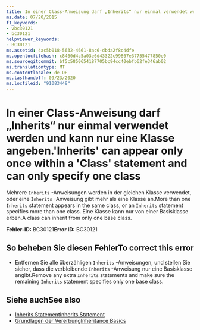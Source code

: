 ```yaml
---
title: In einer Class-Anweisung darf „Inherits“ nur einmal verwendet werden und kann nur eine Klasse angeben.
ms.date: 07/20/2015
f1_keywords:
- vbc30121
- bc30121
helpviewer_keywords:
- BC30121
ms.assetid: 4ac5b018-5632-4661-8ac6-dbda2f8c4dfe
ms.openlocfilehash: c8460d4c5a03e6d43322c99867e37755477850e0
ms.sourcegitcommit: bf5c5850654187705bc94cc40ebfb62fe346ab02
ms.translationtype: MT
ms.contentlocale: de-DE
ms.lasthandoff: 09/23/2020
ms.locfileid: "91083448"
---
```

# <a name="inherits-can-appear-only-once-within-a-class-statement-and-can-only-specify-one-class"></a><span data-ttu-id="614e1-102">In einer Class-Anweisung darf „Inherits“ nur einmal verwendet werden und kann nur eine Klasse angeben.</span><span class="sxs-lookup"><span data-stu-id="614e1-102">'Inherits' can appear only once within a 'Class' statement and can only specify one class</span></span>

<span data-ttu-id="614e1-103">Mehrere `Inherits` -Anweisungen werden in der gleichen Klasse verwendet, oder eine `Inherits` -Anweisung gibt mehr als eine Klasse an.</span><span class="sxs-lookup"><span data-stu-id="614e1-103">More than one `Inherits` statement appears in the same class, or an `Inherits` statement specifies more than one class.</span></span> <span data-ttu-id="614e1-104">Eine Klasse kann nur von einer Basisklasse erben.</span><span class="sxs-lookup"><span data-stu-id="614e1-104">A class can inherit from only one base class.</span></span>  
  
 <span data-ttu-id="614e1-105">**Fehler-ID:** BC30121</span><span class="sxs-lookup"><span data-stu-id="614e1-105">**Error ID:** BC30121</span></span>  
  
## <a name="to-correct-this-error"></a><span data-ttu-id="614e1-106">So beheben Sie diesen Fehler</span><span class="sxs-lookup"><span data-stu-id="614e1-106">To correct this error</span></span>  
  
- <span data-ttu-id="614e1-107">Entfernen Sie alle überzähligen `Inherits` -Anweisungen, und stellen Sie sicher, dass die verbleibende `Inherits` -Anweisung nur eine Basisklasse angibt.</span><span class="sxs-lookup"><span data-stu-id="614e1-107">Remove any extra `Inherits` statements and make sure the remaining `Inherits` statement specifies only one base class.</span></span>  
  
## <a name="see-also"></a><span data-ttu-id="614e1-108">Siehe auch</span><span class="sxs-lookup"><span data-stu-id="614e1-108">See also</span></span>

- [<span data-ttu-id="614e1-109">Inherits Statement</span><span class="sxs-lookup"><span data-stu-id="614e1-109">Inherits Statement</span></span>](../language-reference/statements/inherits-statement.md)
- [<span data-ttu-id="614e1-110">Grundlagen der Vererbung</span><span class="sxs-lookup"><span data-stu-id="614e1-110">Inheritance Basics</span></span>](../programming-guide/language-features/objects-and-classes/inheritance-basics.md)
